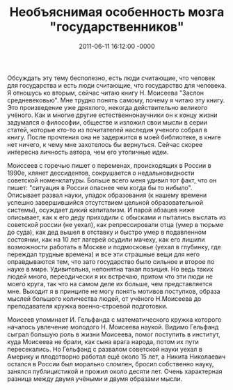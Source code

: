 ﻿---
layout: post
title:  "Необъяснимая особенность мозга \"государственников\""
date: 2011-06-11 16:12:00 -0000
tags: blog
---

Обсуждать эту тему бесполезно, есть люди считающие, что человек для государства и есть люди считающие, что государство для человека. Я отношусь ко вторым, сейчас читаю книгу Н. Моисеева "Заслон средневековью". Мне трудно понять самому, почему я читаю эту книгу. Это произведение уже дряхлого, некогда действительно великого учёного. Как и многие другие естественнонаучники он к концу жизни задумался о философии, обществе и изложил свои мысли в серии статей, которые кто-то из почитателей наследия ученого собрал в книгу. После прочтения она не задержится в моей библиотеке, в книге нет ничего, к чему мне захотелось бы вернуться. Сейчас скорее интересна личность автора, чем его утопичные идеи.

Моиссеев с горечью пишет о переменах, происходящих в России в 1990е, клянет дессидентов, сокрушается о недальновидности советской номенклатуры. Больше всего меня удивил тот факт, что он пишет: "ситуация в России опаснее чем когда бы то нибыло". Описывает развал науки, упадок образования (к нашему времени успешно завершившийся отсутствием цельной образовательной системы), осуждает дикий капитализм. И парой абзацев ниже описывает, как к его деду приходили с обысками и пытались выслать из советской россии (не уехал), как репрессировали отца (умер в тюрьме до суда), как дед вышел в отставку и быстро умер в подавленном состоянии, как на 10 лет лагерей осудили мачеху, как его лишили возможности работать в Москве и подмосковье (уехал в глубинку, где переждал трудные времена) и все эти страшные вещи для него оправдываются тем, что зато государство было сильное и второе по науке в мире. Удивительна, непонятна такая позиция. Но ведь таких людей много, переодически я их встречаю, притом что эти люди не моего круга, так что на самом деле их больше, чем представляется мне. Выходит я в принципе не могу понять мотивов поступков, образа мыслей большого количества людей, от учёного Н.Моисеева до преподавателя кружка военно-строевой подготовки.

Моисеев упоминает И. Гельфанда с математического кружка которого началось увлечение молодого Н. Моисеева наукой. Видимо Гельфанд сыграл большую роль в жизни Моисеева, помог поступить в институт, куда Моисеева не брали, как сына врага народа, потом их пути пересекались. Но Гельфанд с развалом советской науки уехал в Америку и плодотворно работал ещё около 15 лет, а Никита Николаевич остался в России был морально сломлен, бросил собственно науку, занялся публицистикой и прожил около десяти лет. Очень характерная разница между двумя учёными и двумя образами мысли.
